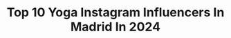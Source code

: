 ---
title: Top 10 Yoga Instagram Influencers In Madrid In 2024
description: >-
  Find top yoga Instagram influencers in Madrid in 2024. Most popular hashtags: #yoga #yogamadrid #madrid #yogainspiration.
platform: Instagram
hits: 32
text_top: Analyze the most popular Instagram profiles on inBeat.
text_bottom: Our database holds 32 Instagram influencers like this in Madrid, Spain for you to contact.
profiles:
  - username: "absmo"
    fullname: >-
      ALESSANDRA ORAM - YOGA
    bio: >-
      Co-Owner👩🏽‍🤝‍👨🏻of @ma.na_yogaloft My retreats @ma.na_retreats Senior Alumni of Navakaraṇa vinyāsa Yoga Mats @recklessred_om Kiwi, British, Filipina
    location: "Spain"
    followers: 87580
    engagement: 200
    commentsToLikes: 0.020488
    id: ck0tyjan5n2cs0i19pxkoz4eh
    verified: false
    hashtags: "#manayogaloft, #navakara, #yogamadrid, #yogabarcelona"
  - username: "redyogini"
    fullname: >-
      Ina
    bio: >-
      🐝YOGA • VIAJES • BUENAS VIBRAS 🇪🇸Embajadora oficial @wanderlust__spain 🧘🏼‍♀️Profesora de vinyasa 200hrs 👇🏻CLASES DE YOGA EN MADRID
    location: "Spain"
    followers: 16149
    engagement: 472
    commentsToLikes: 0.036605
    id: ck5znrfipp0kl0i1432dlkqfl
    verified: false
    hashtags: "#oysho, #espa, #yogaespa, #yogaonline"
  - username: "kaitlynpatrizia"
    fullname: >-
      Kaitlyn Patrizia
    bio: >-
      Psiconeuroinmunóloga Functional Mind, Movement & Medicine Aerial Silks Artist + Coach 📩 kaitlynpatrizia@gmail.com 📍BCN
    location: "Spain"
    followers: 26327
    engagement: 94
    commentsToLikes: 0.065998
    id: ck136klx26ysm0i19b7brmqcl
    verified: false
    hashtags: "#yogabcn, #yogaparatodos, #yogabeginners, #intelligenceemotionnelle"
  - username: "almudena_yogalife"
    fullname: >-
      Almudena
    bio: >-
      🌿Yoga For Life 🌿 ♾Ashtanga Yoga♾ My Shala,clases diarias online en directo Profesora Yoga Certificada RYT-500,E-RYT200 @mandukaeurope Dto ALMUDENAYL
    location: "Spain"
    followers: 27927
    engagement: 125
    commentsToLikes: 0.047828
    id: ck13b6rzutyhz0i19zd9xc52d
    verified: false
    hashtags: "#namaste, #yogamadrid, #compassion, #yogastudent"
  - username: "la_korby"
    fullname: >-
      Marta Korby
    bio: >-
      My Lifestyle ❄️💚🕉🏔♻️🔝🌿🥑🚐 #SNOWBOARD#YOGA#FIT#TRAVEL#HEALTHY Snowboard&ski Teacher🏂⛷ Yoga Teacher 🧘🏼‍♀️ Panki🐶 Reggae❤️💛💚 Healthy&veggie Food 🍀
    location: "Spain"
    followers: 6737
    engagement: 598
    commentsToLikes: 0.060034
    id: ck5zj2zq8guqq0i14mueliv1m
    verified: false
    hashtags: "#lesdeuxalpes, #summervibes, #yogaoutdoor, #yogagirl"
  - username: "pedro_arce_yoga"
    fullname: >-
      Pedro Arce
    bio: >-
      Director del Instituto de yoga y ayurveda. Sesiones privadas práctica avanzada yoga. DM📩 FORMACIÓN INTEGRAL AYURVEDA ONLINE⬇️⬇️
    location: "Spain"
    followers: 17065
    engagement: 137
    commentsToLikes: 0.081747
    id: ckwnjke83r5as0j23z7xbnj71
    verified: false
    hashtags: "#ayurveda, #shirodhara, #ayurvedayoga, #abhyanga"
  - username: "marialeonstyle"
    fullname: >-
      María de León Castillejo
    bio: >-
      👩🏼‍💻Travel & Style Consulting ❤️Digital Humanism @think2bu @ufvmadrid 💫Wellbeing @viajescontemplativos 📚MariaLeonBookClub @cultura_actualidad_zayas
    location: "Spain"
    followers: 127062
    engagement: 25
    commentsToLikes: 0.023039
    id: ck5zvaajr3usp0i1457vk945m
    verified: true
    hashtags: "#estilo, #dublin, #belleza, #accesorios"
  - username: "lady.loah"
    fullname: >-
      Lorena Alvarez
    bio: >-
      🌲Do your best↟Sports↟Culture↟Gastronomy 📚 Philosopher, Linguistic, Teacher 📧Collabs→lady.loah@gmail.com 🌎35countries 📍Madrid,Spain
    location: "Spain"
    followers: 21128
    engagement: 403
    commentsToLikes: 0.071506
    id: ck5c3lahazjwv0i11uaxqcuv9
    verified: false
    hashtags: "#pirineosfranceses, #planespormadrid, #visitmadrid, #abs"
  - username: "alex.muhi"
    fullname: >-
      💕Alex 💕
    bio: >-
      📍ⓂⒶⒹⓇⒾⒹ 𝙈𝙖𝙠𝙚 𝙮𝙤𝙪𝙧𝙨𝙚𝙡𝙛 𝙨𝙩𝙧𝙤𝙣𝙜𝙚𝙧 𝙩𝙝𝙖𝙣 𝙮𝙤𝙪𝙧 𝙚𝙭𝙘𝙪𝙨𝙚𝙨. 📷ＩＮＳＴ▲ＢＬＯＧ ✉ instalexmuhi@gmail.com -30% "dky3892" @temu_spain
    location: "Spain"
    followers: 29239
    engagement: 566
    commentsToLikes: 0.017084
    id: ck15u5aa8lh690i19h72aio7p
    verified: false
    hashtags: "#oriflameespa, #top, #fitnessmotivation, #makeuplook"
  - username: "cenasadivina"
    fullname: >-
      Silvia, organización de eventos
    bio: >-
      Vive la experiencia Cenas Adivina emoción-aprendizaje-conexión Organizamos eventos privado-empresa-marca Alquila CA HOME, tu casa C/ Bejar 36 Madrid
    location: "Spain"
    followers: 64609
    engagement: 124
    commentsToLikes: 0.054366
    id: ck14i1bz1d69y0i19bdupfq1f
    verified: false
    hashtags: "#familiaadivina, #cenasadivinahome, #cenasadivina, #madrid"
---
